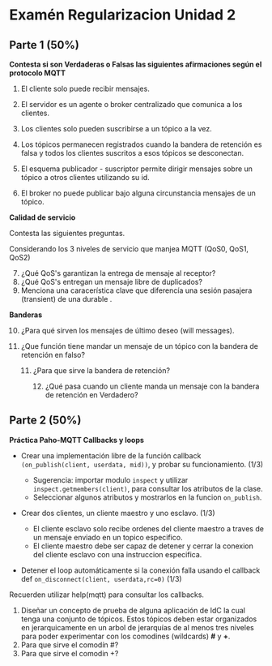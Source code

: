 # Examén Regularizacion Unidad 2





## Parte 1 (50%)

**Contesta si son Verdaderas o Falsas las siguientes afirmaciones según el protocolo MQTT**

1.  El cliente solo puede recibir mensajes.

2.  El servidor es un agente o broker centralizado que comunica  a los clientes. 

3.  Los clientes solo pueden suscribirse a un tópico a la vez.

4.  Los tópicos permanecen registrados cuando la bandera de retención es falsa y todos los clientes suscritos a esos tópicos se desconectan. 

5.  El esquema publicador - suscriptor permite dirigir mensajes sobre un tópico a otros clientes utilizando su id.
6.  El broker no puede publicar bajo alguna circunstancia mensajes de un tópico.



**Calidad de servicio**

Contesta las siguientes preguntas.  

Considerando los 3 niveles de servicio que manjea MQTT (QoS0, QoS1, QoS2)

7.  ¿Qué QoS's garantizan la entrega de mensaje al receptor?
8.  ¿Qué QoS's entregan un mensaje libre de duplicados?
9.  Menciona una caracerística clave que diferencía una sesión pasajera (transient) de una durable . 



**Banderas**

10.  ¿Para qué sirven los mensajes de último deseo (will messages).

11.  ¿Que función tiene  mandar un mensaje de un tópico con la bandera de retención en falso?

     11.  ¿Para que sirve la bandera de retención?

          

          12.  ¿Qué pasa cuando un cliente manda un mensaje con la bandera de retención en Verdadero?





## Parte 2 (50%)

**Práctica Paho-MQTT Callbacks y loops** 



-   Crear una implementación libre de la función callback `(on_publish(client, userdata, mid))`, y probar su funcionamiento. (1/3)
    -   Sugerencia: importar modulo `inspect` y utilizar `inspect.getmembers(client)`, para consultar los atributos de la clase.
    -   Seleccionar algunos atributos y mostrarlos en la funcion `on_publish`.
-   Crear dos clientes, un cliente maestro y uno esclavo. (1/3)
    -   El cliente esclavo solo recibe ordenes del cliente maestro a traves de un mensaje enviado en un topico especifico.
    -   El cliente maestro debe ser capaz de detener y cerrar la conexion del cliente esclavo con una instruccion especifica.

-   Detener el loop automáticamente si la conexión falla usando el callback def `on_disconnect(client, userdata,rc=0)` (1/3)



Recuerden utilizar help(mqtt) para consultar los callbacks. 























1.  Diseñar un concepto de prueba de alguna aplicación de IdC la cual tenga una conjunto de tópicos. Estos tópicos deben estar organizados en jerarquicamente en un arbol de jerarquías de al menos tres niveles para poder experimentar con los comodines (wildcards) **#** y **+**.
2.  Para que sirve el comodín #?
3.  Para que sirve el comodin +?



